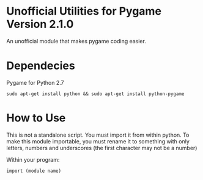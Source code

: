 # Unofficial Utilities for Pygame Version 2.1.0
An unofficial module that makes pygame coding easier.

# Dependecies
Pygame for Python 2.7

`sudo apt-get install python && sudo apt-get install python-pygame`

# How to Use
This is not a standalone script. You must import it from within python.
To make this module importable, you must rename it to something with only letters, numbers and underscores (the first character may not be a number)

Within your program:

`import (module name)`
